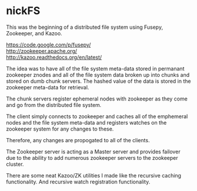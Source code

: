 nickFS
======

This was the beginning of a distributed file system using Fusepy, Zookeeper, and Kazoo.


https://code.google.com/p/fusepy/ <br/>
http://zookeeper.apache.org/  <br/>
http://kazoo.readthedocs.org/en/latest/  <br/>


The idea was to have all of the file system meta-data stored in permanant zookeeper znodes and all 
of the file system data broken up into chunks and stored on dumb chunk servers.
The hashed value of the data is stored in the zookeeper meta-data for retrieval.

The chunk servers register ephemeral nodes with zookeeper as they come and go from the distributed file system. 

The client simply connects to zookeeper and caches all of the emphemeral nodes and the file system meta-data
and registers watches on the zookeeper system for any changes to these. 

Therefore, any changes are propogated to all of the clients.


The Zookeeper server is acting as a Master server and provides failover due to the ability to add 
numerous zookeeper servers to the zookeeper cluster.


There are some neat Kazoo/ZK utilities I made like the recursive caching functionality. 
And recursive watch registration functionality.

